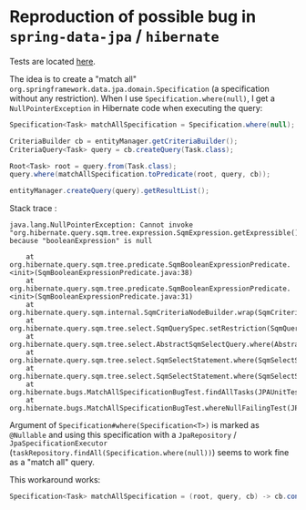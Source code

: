 # Reproduction of possible bug in `spring-data-jpa` / `hibernate`

Tests are located [here](src/test/java/org/hibernate/bugs/MatchAllSpecificationBugTest.java).

The idea is to create a "match all" `org.springframework.data.jpa.domain.Specification` (a specification without any restriction).
When I use `Specification.where(null)`, I get a `NullPointerException` in Hibernate code when executing the query:

```java
Specification<Task> matchAllSpecification = Specification.where(null);

CriteriaBuilder cb = entityManager.getCriteriaBuilder();
CriteriaQuery<Task> query = cb.createQuery(Task.class);

Root<Task> root = query.from(Task.class);
query.where(matchAllSpecification.toPredicate(root, query, cb));

entityManager.createQuery(query).getResultList();
```

Stack trace :
```
java.lang.NullPointerException: Cannot invoke "org.hibernate.query.sqm.tree.expression.SqmExpression.getExpressible()" because "booleanExpression" is null

	at org.hibernate.query.sqm.tree.predicate.SqmBooleanExpressionPredicate.<init>(SqmBooleanExpressionPredicate.java:38)
	at org.hibernate.query.sqm.tree.predicate.SqmBooleanExpressionPredicate.<init>(SqmBooleanExpressionPredicate.java:31)
	at org.hibernate.query.sqm.internal.SqmCriteriaNodeBuilder.wrap(SqmCriteriaNodeBuilder.java:497)
	at org.hibernate.query.sqm.tree.select.SqmQuerySpec.setRestriction(SqmQuerySpec.java:362)
	at org.hibernate.query.sqm.tree.select.AbstractSqmSelectQuery.where(AbstractSqmSelectQuery.java:315)
	at org.hibernate.query.sqm.tree.select.SqmSelectStatement.where(SqmSelectStatement.java:373)
	at org.hibernate.query.sqm.tree.select.SqmSelectStatement.where(SqmSelectStatement.java:46)
	at org.hibernate.bugs.MatchAllSpecificationBugTest.findAllTasks(JPAUnitTestCase.java:69)
	at org.hibernate.bugs.MatchAllSpecificationBugTest.whereNullFailingTest(JPAUnitTestCase.java:49)
```

Argument of `Specification#where(Specification<T>)` is marked as `@Nullable` and using this specification with a `JpaRepository` / `JpaSpecificationExecutor` (`taskRepository.findAll(Specification.where(null))`) seems to work fine as a "match all" query.

This workaround works:

```java
Specification<Task> matchAllSpecification = (root, query, cb) -> cb.conjunction();
```
